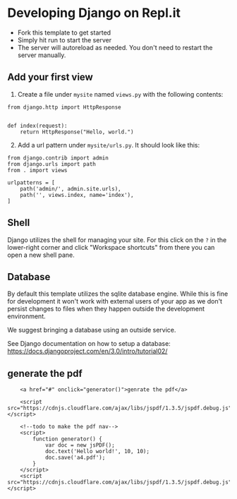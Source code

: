 # Developing Django on Repl.it

- Fork this template to get started
- Simply hit run to start the server
- The server will autoreload as needed. You don't need to restart the server manually.

## Add your first view

1. Create a file under `mysite` named `views.py` with the following contents:

```
from django.http import HttpResponse


def index(request):
    return HttpResponse("Hello, world.")
```

2. Add a url pattern under `mysite/urls.py`. It should look like this:

```
from django.contrib import admin
from django.urls import path
from . import views

urlpatterns = [
    path('admin/', admin.site.urls),
    path('', views.index, name='index'),
]
```

## Shell

Django utilizes the shell for managing your site. For this click on the `?` in the lower-right corner and click "Workspace shortcuts" from there you can open a new shell pane. 

## Database

By default this template utilizes the sqlite database engine. While this is fine for development it won't work with external users of your app as we don't persist changes to files when they happen outside the development environment. 

We suggest bringing a database using an outside service. 

See Django documentation on how to setup a database: https://docs.djangoproject.com/en/3.0/intro/tutorial02/


## generate the pdf


        <a href="#" onclick="generator()">genrate the pdf</a>

        <script src="https://cdnjs.cloudflare.com/ajax/libs/jspdf/1.3.5/jspdf.debug.js"></script>

        <!--todo to make the pdf nav-->
        <script>
            function generator() {
                var doc = new jsPDF();
                doc.text('Hello world!', 10, 10);
                doc.save('a4.pdf');
            }
        </script>
        <script src="https://cdnjs.cloudflare.com/ajax/libs/jspdf/1.3.5/jspdf.debug.js"></script>